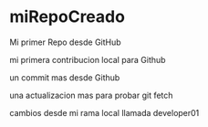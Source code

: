 # miRepoCreado

Mi primer Repo desde GitHub

mi primera contribucion local para Github

un commit mas desde Github

una actualizacion mas para probar git fetch

cambios desde mi rama local llamada developer01